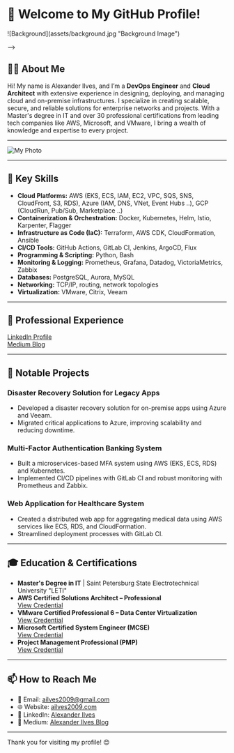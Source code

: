 # 👋 Welcome to My GitHub Profile!
<!-->
![Background](assets/background.jpg "Background Image") <!-- Замените путь на актуальный -->
-->
## 🧑‍💻 About Me
Hi! My name is Alexander Ilves, and I’m a **DevOps Engineer** and **Cloud Architect** with extensive experience in designing, deploying, and managing cloud and on-premise infrastructures. I specialize in creating scalable, secure, and reliable solutions for enterprise networks and projects. With a Master's degree in IT and over 30 professional certifications from leading tech companies like AWS, Microsoft, and VMware, I bring a wealth of knowledge and expertise to every project.

---

![My Photo](assets/ailves2009.jpg "Alexander Ilves")

---

## 🌟 Key Skills
- **Cloud Platforms:** AWS (EKS, ECS, IAM, EC2, VPC, SQS, SNS, CloudFront, S3, RDS), Azure (IAM, DNS, VNet, Event Hubs ..), GCP (CloudRun, Pub/Sub, Marketplace ..)
- **Containerization & Orchestration:** Docker, Kubernetes, Helm, Istio, Karpenter, Flagger
- **Infrastructure as Code (IaC):** Terraform, AWS CDK, CloudFormation, Ansible
- **CI/CD Tools:** GitHub Actions, GitLab CI, Jenkins, ArgoCD, Flux
- **Programming & Scripting:** Python, Bash
- **Monitoring & Logging:** Prometheus, Grafana, Datadog, VictoriaMetrics, Zabbix
- **Databases:** PostgreSQL, Aurora, MySQL
- **Networking:** TCP/IP, routing, network topologies
- **Virtualization:** VMware, Citrix, Veeam

---

## 💼 Professional Experience
[LinkedIn Profile](https://www.linkedin.com/in/alexander-ilves-2009)  
[Medium Blog](https://alexanderilves.medium.com/)

---

## 📂 Notable Projects
### **Disaster Recovery Solution for Legacy Apps**  
- Developed a disaster recovery solution for on-premise apps using Azure and Veeam.  
- Migrated critical applications to Azure, improving scalability and reducing downtime.

### **Multi-Factor Authentication Banking System**  
- Built a microservices-based MFA system using AWS (EKS, ECS, RDS) and Kubernetes.  
- Implemented CI/CD pipelines with GitLab CI and robust monitoring with Prometheus and Zabbix.

### **Web Application for Healthcare System**  
- Created a distributed web app for aggregating medical data using AWS services like ECS, RDS, and CloudFormation.  
- Streamlined deployment processes with GitLab CI.

---

## 🎓 Education & Certifications
- **Master's Degree in IT** | Saint Petersburg State Electrotechnical University "LETI"  
- **AWS Certified Solutions Architect – Professional**  
  [View Credential](https://www.credly.com/badges/b338581c-6682-40b0-b38c-47862117039a)  
- **VMware Certified Professional 6 – Data Center Virtualization**  
  [View Credential](https://www.youracclaim.com/badges/a26b0293-f63c-4258-a0df-e00d2259d53b/linked_in_profile)  
- **Microsoft Certified System Engineer (MCSE)**  
  [View Credential](https://www.microsoft.com/ru-ru/learning/certification-overview.aspx)  
- **Project Management Professional (PMP)**  
  [View Credential](https://www.pmi.org/certifications/project-management-pmp)  

---

## 📫 How to Reach Me
- 📧 Email: [ailves2009@gmail.com](mailto:ailves2009@gmail.com)  
- 🌐 Website: [ailves2009.com](https://ailves2009.com/)  
- 💼 LinkedIn: [Alexander Ilves](https://www.linkedin.com/in/alexander-ilves-2009)  
- 📝 Medium: [Alexander Ilves Blog](https://alexanderilves.medium.com/)

---

Thank you for visiting my profile! 😊